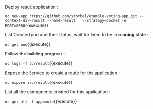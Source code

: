 
Deploy result application : 


`oc new-app https://github.com/storbel/example-voting-app.git --context-dir=result --name=result   --strategy=docker -e PORT=8080`{{execute}}


List Created pod and their status, wait for them to be in **running** state :

`oc get pod`{{execute}}

Follow the building progress : 

`oc logs -f bc/result`{{execute}}

Expose the Service to create a route for the application : 


`oc expose svc/result`{{execute}}


List all the components created for this application : 


`oc get all -l app=vote`{{execute}}



